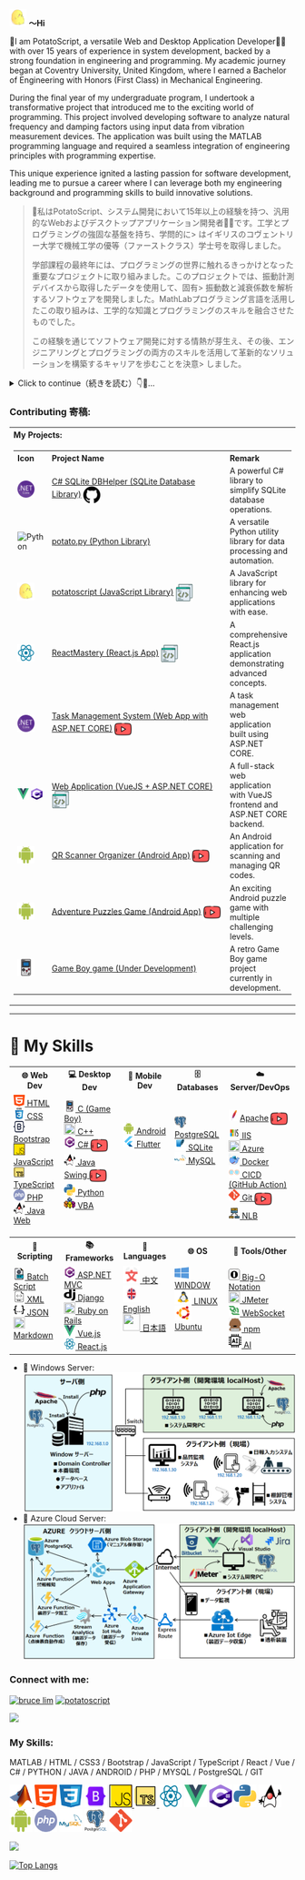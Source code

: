 <img src="https://github.com/potatoscript/MyDocuments/blob/main/potato.png" width="30px"> **～Hi**

🥔I am PotatoScript, a versatile Web and Desktop Application Developer🧑‍💻 with over 15 years of experience in system development, backed by a strong foundation in engineering and programming. My academic journey began at Coventry University, United Kingdom, where I earned a Bachelor of Engineering with Honors (First Class) in Mechanical Engineering.

During the final year of my undergraduate program, I undertook a transformative project that introduced me to the exciting world of programming. This project involved developing software to analyze natural frequency and damping factors using input data from vibration measurement devices. The application was built using the MATLAB programming language and required a seamless integration of engineering principles with programming expertise.

This unique experience ignited a lasting passion for software development, leading me to pursue a career where I can leverage both my engineering background and programming skills to build innovative solutions.

> 🥔私はPotatoScript、システム開発において15年以上の経験を持つ、汎用的なWebおよびデスクトップアプリケーション開発者🧑‍💻です。工学とプログラミングの強固な基盤を持ち、学問的に> はイギリスのコヴェントリー大学で機械工学の優等（ファーストクラス）学士号を取得しました。
> 
> 学部課程の最終年には、プログラミングの世界に触れるきっかけとなった重要なプロジェクトに取り組みました。このプロジェクトでは、振動計測デバイスから取得したデータを使用して、固有> 振動数と減衰係数を解析するソフトウェアを開発しました。MathLabプログラミング言語を活用したこの取り組みは、工学的な知識とプログラミングのスキルを融合させたものでした。
> 
> この経験を通じてソフトウェア開発に対する情熱が芽生え、その後、エンジニアリングとプログラミングの両方のスキルを活用して革新的なソリューションを構築するキャリアを歩むことを決意> しました。

<!--
<img src="https://github.com/potatoscript/MyDocuments/blob/main/Potato_Road_Map.png?raw=true" />
-->

<details>
  <summary>Click to continue（続きを読む）👇📖...</summary>
<br>
  
🎓After graduating, I began my career in Singapore as an Oilseal Product Designer and Production Engineer.
My primary responsibilities included designing product drawings and preparing the necessary tooling and production information, such as specifications, to ensure seamless manufacturing of the products I designed.
I was responsible for verifying that every process on the production line adhered to the specifications of my designs. To streamline this, I developed a Production Information Management System to control the flow of product-related information efficiently.

During my three-year assignment at the Thailand branch, I focused on productivity improvement and cost reduction initiatives.
I also spearheaded automation efforts by designing processes and collaborating with vendors to create the necessary tooling and machinery. These contributions enhanced operational efficiency and optimized resource utilization.

> 🎓卒業後、シンガポールでオイルシール製品のデザイナーおよび生産エンジニアとしてキャリアをスタートしました。
> 主な業務内容は、製品図面の設計や、工具や生産仕様書などの必要な情報を準備し、設計した製品が問題なく生産ラインで製造できるようにすることでした。
> また、製品の仕様に従い、生産ラインの各プロセスが適切に実施されていることを確認する責任がありました。この業務を効率化するために、製品情報の流れを管理するための製品情報管理シス> テムを開発しました。
> 
> その後、タイの支社での3年間の配属中、主な業務は生産性の向上およびコスト削減活動に取り組むことでした。
> また、生産プロセスを自動化するアイデアを開発し、プロセスを設計するとともに、必要な工具や機械を製作するベンダーとの連携も行いました。これにより、業務効率が向上し、資源の最適化> が実現しました。<br>

<img src="https://github.com/potatoscript/MyDocuments/blob/main/Design_Engineer_Jobs.png?raw=true" />


💻My programming skills encompass a wide range of languages and technologies, including **JAVA**, **C#**, **Python**, **JavaScript**, **HTML**, **CSS**, **PHP**, **SQL**, and **GIT**. Among my notable achievements are the creation of a **JavaScript library**, [Potato.js](https://potatoscript.github.io/homepage/), and the development of an **Android app**, [QR Scanner Organizer](https://youtu.be/2Gj8fluQQpQ?si=Q4U6LB6IctjtIGM0).  

A few years ago, I contributed significantly to a project utilizing **Vue.js** for the frontend and **ASP.NET Core API** for the backend. This dynamic experience exemplifies my dedication to staying at the cutting edge of web development. In addition, I have hands-on experience managing 🌐💾**Windows Server** and ☁️**Azure Cloud Server** environments.  

My career as a **Product Design Engineer** provided me with a solid foundation in engineering principles and problem-solving. However, during my tenure, I frequently encountered inefficiencies in production workflows that sparked my interest in automation and software development. My initiative to create a **Production Information Management System** and other automated solutions made me realize the immense potential of programming to optimize processes and solve real-world problems. This passion eventually inspired me to shift my career path to focus on **system development engineering**.  

Recently, I successfully completed a project for a **semiconductor company**, where I handled approximately **1,000,000 wafer data records in CSV format** daily, transforming and managing this data efficiently in a structured database using Python. This achievement further solidified my ability to manage large-scale data and deliver impactful solutions.  

Currently, I am working on an exciting new project to develop a **CAD system** using **Open CASCADE in C++** for backend geometry handling, and its **UI in C# WPF**. This project represents a significant milestone in my career, combining advanced geometry computation with user interface development. I am thrilled about the progress and the opportunity to create a professional CAD application from the ground up.  

Continuous learning remains a cornerstone of my professional growth, and I am always eager to expand my expertise to take on new challenges and innovate in the field of system and application development.


> 💻私のプログラミングスキルには、**JAVA**、**C＃**、**Python**、**JavaScript**、**HTML**、**CSS**、**PHP**、**SQL**、および**GIT**など、多岐にわたる言語や技術が含まれてい> ます。顕著な業績として、**JavaScriptライブラリ** [Potato.js](https://potatoscript.github.io/homepage/) の作成や、**Androidアプリ** [QR Scanner Organizer](https://youtu.be/2Gj8fluQQpQ?si=Q4U6LB6IctjtIGM0) の開発があります。  
> 
> 数年前、**Vue.js**をフロントエンドに、**ASP.NET Core API**をバックエンドに活用したプロジェクトに深く関与しました。この経験は、ウェブ開発の最前線で学び続ける姿勢を示しています。また、**Windows Server**や**Azure Cloud Server**環境の管理経験も有しています。  
> 
> 私のキャリアは、**製品設計エンジニア**としてスタートしました。この経験を通じて、工学の基本原理と課題解決能力を習得しました。しかし、業務中にしばしば目にした生産ワークフローの> 非効率性が、私のオートメーションとソフトウェア開発への興味を引き出しました。特に、**製品情報管理システム**やその他の自動化ソリューションを開発したことで、プログラミングがプロ> セスを最適化し、現実世界の問題を解決する可能性を強く実感しました。この情熱が、最終的に私のキャリアを**システム開発エンジニアリング**へと転向させるきっかけとなりました。  
> 
> 最近では、**半導体企業**向けのプロジェクトを成功裏に完了しました。このプロジェクトでは、毎日約**100万枚のウェハーデータレコード（CSV形式）**を効率的にデータベースに変換およ> び管理しました。この成果は、大規模データの管理とインパクトのあるソリューション提供能力をさらに強化しました。  
> 
> 現在、**C++のOpen CASCADE**を使用して幾何計算を担当し、**C# WPF**でUIを開発する**CADシステム**の新しいプロジェクトに取り組んでいます。このプロジェクトは、私のキャリアにお> ける重要な節目であり、高度な幾何計算とユーザーインターフェイス開発を組み合わせたものです。このプロジェクトの進捗と、プロフェッショナルなCADアプリケーションをゼロから作り上げ> る機会に非常に興奮しています。  
> 
> 継続的な学びは私の成長の基盤であり、新たな挑戦に取り組み、システムおよびアプリケーション開発の分野で革新を起こすために、常に意欲を持っています。

<img src="https://github.com/potatoscript/MyDocuments/blob/main/python.dev.env.png?raw=true" />


⚙️To maintain code version control and facilitate collaborative work with my team members, **Git** was employed. We utilized **GitLab** for code sharing and collaboration, and **Microsoft SharePoint** tools were also instrumental in sharing project documentation internally within the team.  

Additionally, I made effective use of GitHub's Projects feature to manage our team project within the team members. This feature helped us track tasks, organize workflows, and improve team productivity.

I am also highly skilled in **web application development**, with strong expertise in both **UI design** and **backend database design**. My ability to create seamless and user-friendly interfaces, coupled with robust backend architecture, ensures that web applications are both intuitive and efficient.  

In terms of package management, I am proficient in using **pip** and **npm**. I have successfully developed and published the **Python library** [**potato.py**](https://pypi.org/project/potatopy) to **PyPI** and the **JavaScript library** <!--[**potato.js**](https://www.npmjs.com/package/potato.js)--> to **npm**, and I also created the NuGet package for my C# project [**Potato.SQLite**](https://www.nuget.org/packages/Potato.SQLite).

> ⚙️コードのバージョン管理を維持し、チームメンバーとの共同作業を容易にするために、**Git**を利用しました。コードの共有と協力のために、**GitLab**を使用し、**Microsoft SharePoint**ツールもチーム内でのプロジェクト文書の共有に重要な役割を果たしました。
> 
>さらに、GitHubのProjects機能を活用し、チームメンバーと共にプロジェクトを管理しました。
> この機能により、タスクの追跡、ワークフローの整理、チームの生産性向上が可能になりました。
> 
> また、私は**ウェブアプリケーション開発**において、**UIデザイン**と**バックエンドデータベース設計**の両方に優れたスキルを持っています。直感的で効率的なインターフェイスの作成> に加え、堅牢なバックエンドアーキテクチャを構築する能力があり、ウェブアプリケーションを使いやすく、かつ効率的にしています。  
> 
> パッケージ管理に関しては、**pip**と**npm**の使用に熟練しており、**Pythonライブラリ** [**potato.py**](https://pypi.org/project/potatopy) を**PyPI**に、**JavaScriptライブラリ** <!--[**potato.js**](https://www.npmjs.com/package/potato.js)--> を**npm**に成功裏に開発して公開しました。  
> また、C#プロジェクト [**Potato.SQLite**](https://www.nuget.org/packages/Potato.SQLite) のためにNuGetパッケージも作成しました。

<img src="https://github.com/potatoscript/MyDocuments/blob/main/system_dev_process.png?raw=true" />


- 🌱 I’m currently learning **CICD** to automate the above processes in the future.  
- 🌱 I am passionate about automating workflows and deploying continuous integration and delivery pipelines to streamline development.  
- 🌱 I am also learning **OPEN CASCADE**, a C++ library for creating CAD systems. It has been a challenging but fun journey, starting from scratch and working my way up from zero to hero.  

📚I am the type of person who loves to challenge myself and learn new things. I constantly strive to improve my skills and push the boundaries of what I can achieve.

My next step in my career is to enhance my software management skills, particularly in areas such as upstream processes, requirements definition, and project scheduling, to ensure smooth project execution and successful delivery.


> - 🌱 現在は、上記のプロセスを自動化するために **CI/CD** を学んでいます。  
> - 🌱 ワークフローを自動化し、開発を効率化するために継続的インテグレーションとデリバリーパイプラインを導入することに情熱を持っています。  
> - 🌱 また、CADシステムを作成するためのC++ライブラリである **OPEN CASCADE** を学んでいます。非常に難しいですが楽しい旅で、ゼロからヒーローまで進んでいる最中です。  
> 
> 📚私は新しいことに挑戦し、学ぶことが大好きな人間です。常に自分のスキルを向上させ、達成できる限界を押し広げることを目指しています。
> 
> 今後のキャリアの次のステップは、ソフトウェア管理スキルを強化し、特に上流工程を中心に取り組んでいきたいと考えています。


<img src="https://github.com/potatoscript/MyDocuments/blob/main/CICD.png?raw=true" />


Thank you for visiting, and if you have any questions or collaboration opportunities, do not hesitate to get in touch.  
Best regards,  
**potatoscript**  

---


</details>

<!--
 - 📗 I had created a JavaScript Library, Python Library and c# SQLite Database Library

- 📗 I had created an Android App : [QR Scanner Organizer](https://youtu.be/2Gj8fluQQpQ?si=Q4U6LB6IctjtIGM0)

- 🔭 I have been working on a project that uses Vue.js as the frontend and Asp.net Core API as the backend.: [Web Application](https://potatoscript.github.io/system-vuejs)

- 🌱 I’m currently learning **CICD**
        - SaaS Platform
        - end-to-end DevOps toolchain for developing and deploying software

  <img src="https://encrypted-tbn0.gstatic.com/images?q=tbn:ANd9GcRHismpoeOqCS_Z26tTK70sQgdCK6fjZL3emA&usqp=CAU" />
-->

<h3 align="left">Contributing 寄稿:</h3>

<table style="border:0px;">
  <tr>
    <th style="text-align:left;">My Projects:</th>
  </tr>
  <tr>
    <td style="vertical-align:top;" width="700">
      <table style="width:100%; border-collapse:collapse;">
        <tr>
          <th style="text-align:left; width:40px;">Icon</th>
          <th style="text-align:left; width:350px;">Project Name</th>
          <th style="text-align:left;">Remark</th>
        </tr>
        <tr>
          <td><img src="https://github.com/potatoscript/MyDocuments/blob/main/asp.net.core.png" alt="ASP.NET CORE" width="30" height="30"/></td>
          <td><a href="https://www.nuget.org/packages/Potato.SQLite" target="_blank">C# SQLite DBHelper (SQLite Database Library)</a> <a href="https://github.com/potatoscript/PotatoSQLite" target="_blank"><img align="center" src="https://github.com/potatoscript/MyDocuments/blob/main/github.png" alt="GitHub" height="30" width="30" /></a></td>
          <td>A powerful C# library to simplify SQLite database operations.</td>
        </tr>
        <tr>
          <td><img src="https://cdn.iconscout.com/icon/free/png-256/python-3521655-2945099.png" alt="Python" width="20" height="20"/></td>
          <td><a href="https://github.com/potatoscript/potatopy" target="_blank">potato.py (Python Library)</a></td>
          <td>A versatile Python utility library for data processing and automation.</td>
        </tr>
        <tr>
          <td><img src="https://github.com/potatoscript/MyDocuments/blob/main/potato.png" alt="potatoscript" width="30" height="30"/></td>
          <td><a href="https://github.com/potatoscript/potatojs" target="_blank">potatoscript (JavaScript Library)</a> <a href="https://potatoscript.github.io/potatojs/" target="_blank"><img align="center" src="https://github.com/potatoscript/MyDocuments/blob/main/webapp.png" alt="Demo" height="30" width="30" /></a></td>
          <td>A JavaScript library for enhancing web applications with ease.</td>
        </tr>
        <tr>
          <td><img src="https://github.com/potatoscript/MyDocuments/blob/main/react.png" alt="React" width="30" height="30"/></td>
          <td><a href="https://github.com/potatoscript/ReactMastery" target="_blank">ReactMastery (React.js App)</a> <a href="https://potatoscript.github.io/ReactMastery/" target="_blank"><img align="center" src="https://github.com/potatoscript/MyDocuments/blob/main/webapp.png" alt="Demo" height="30" width="30" /></a></td>
          <td>A comprehensive React.js application demonstrating advanced concepts.</td>
        </tr>
        <tr>
          <td><img src="https://github.com/potatoscript/MyDocuments/blob/main/asp.net.core.png" alt="ASP.NET CORE" width="30" height="30"/></td>
          <td><a href="https://github.com/potatoscript/TaskManagementSystem" target="_blank">Task Management System (Web App with ASP.NET CORE)</a> <a href="https://youtu.be/l6kjuRGdE9g?si=ZvcerMOhOQRrBZMA" target="_blank"><img align="center" src="https://github.com/potatoscript/MyDocuments/blob/main/youtube.png" alt="YouTube" height="30" width="30" /></a></td>
          <td>A task management web application built using ASP.NET CORE.</td>
        </tr>
        <tr>
          <td><img src="https://github.com/potatoscript/MyDocuments/blob/main/vue.png" alt="VueJS" width="20" height="20"/>
              <img src="https://github.com/potatoscript/MyDocuments/blob/main/c-sharp.png" alt="C#" width="20" height="20"/></td>
          <td><a href="https://github.com/potatoscript/system-vuejs" target="_blank">Web Application (VueJS + ASP.NET CORE)</a> <a href="https://potatoscript.github.io/system-vuejs" target="_blank"><img align="center" src="https://github.com/potatoscript/MyDocuments/blob/main/webapp.png" alt="Demo" height="30" width="30" /></a></td>
          <td>A full-stack web application with VueJS frontend and ASP.NET CORE backend.</td>
        </tr>
        <tr>
          <td><img src="https://github.com/potatoscript/MyDocuments/blob/main/android.png" alt="Android" width="30" height="30"/></td>
          <td><a href="https://github.com/potatoscript/XQR-Scanner" target="_blank">QR Scanner Organizer (Android App)</a> <a href="https://youtu.be/2Gj8fluQQpQ?si=Gfgu63vaptn9pSas" target="_blank"><img align="center" src="https://github.com/potatoscript/MyDocuments/blob/main/youtube.png" alt="YouTube" height="30" width="30" /></a></td>
          <td>An Android application for scanning and managing QR codes.</td>
        </tr>
        <tr>
          <td><img src="https://github.com/potatoscript/MyDocuments/blob/main/android.png" alt="Android" width="30" height="30"/></td>
          <td><a href="https://github.com/potatoscript/Ali-Adventure-Android-Game" target="_blank">Adventure Puzzles Game (Android App)</a> <a href="https://youtu.be/StOMRz5UMhk?si=UyT4rdag-P9pY5EB" target="_blank"><img align="center" src="https://github.com/potatoscript/MyDocuments/blob/main/youtube.png" alt="YouTube" height="30" width="30" /></a></td>
          <td>An exciting Android puzzle game with multiple challenging levels.</td>
        </tr>
        <tr>
          <td><img src="https://github.com/potatoscript/MyDocuments/blob/main/gameboy.png" alt="Game Boy" width="30" height="30"/></td>
          <td><a href="https://github.com/potatoscript/gameboy/wiki" target="_blank">Game Boy game (Under Development)</a></td>
          <td>A retro Game Boy game project currently in development.</td>
        </tr>
      </table>
    </td>
  </tr>
</table>


---

# 🎯 **My Skills**

<table>
  <tr>
    <th>🌐 Web Dev</th>
    <th>💻 Desktop Dev</th>
    <th>📱 Mobile Dev</th>
    <th>🗄️ Databases</th>
    <th>☁️ Server/DevOps</th>
  </tr>
  <tr>
    <td>
      <a href="https://github.com/potatoscript/html/wiki" target="_blank">
        <img src="https://github.com/potatoscript/MyDocuments/blob/main/html5.png" width="20" height="20"> HTML
      </a><br>
      <a href="https://github.com/potatoscript/css3/wiki" target="_blank">
        <img src="https://raw.githubusercontent.com/devicons/devicon/master/icons/css3/css3-original-wordmark.svg" width="20" height="20"> CSS
      </a><br>
      <a href="https://github.com/potatoscript/bootstrap/wiki" target="_blank">
        <img src="https://github.com/potatoscript/MyDocuments/blob/main/Bootstrap.png" width="20" height="20"> Bootstrap
      </a><br>
      <a href="https://github.com/potatoscript/JavaScript/wiki" target="_blank">
        <img src="https://github.com/potatoscript/MyDocuments/blob/main/javascript.png" width="20" height="20"> JavaScript
      </a><br>
      <a href="https://github.com/potatoscript/TypeScript/wiki" target="_blank">
        <img src="https://github.com/potatoscript/MyDocuments/blob/main/typescript.png" width="20" height="20"> TypeScript
      </a><br>
      <a href="https://github.com/potatoscript/php/wiki" target="_blank">
        <img src="https://github.com/potatoscript/MyDocuments/blob/main/php.png" width="20" height="20"> PHP
      </a><br>
      <a href="https://github.com/potatoscript/JavaWeb" target="_blank">
        <img src="https://github.com/potatoscript/MyDocuments/blob/main/java.png" width="20" height="20"> Java Web
      </a><br>
      <br>
    </td>
    <td>
      <a href="https://github.com/potatoscript/c" target="_blank">
        <img src="https://github.com/potatoscript/MyDocuments/blob/main/gameboy.png" alt="Game Boy" width="20" height="20"/> C (Game Boy)
      </a><br>
      <a href="https://github.com/potatoscript/cpp" target="_blank">
        <img src="https://e7.pngegg.com/pngimages/251/949/png-clipart-computer-icons-c-others-text-logo.png" width="20" height="20"> C++
      </a><br>
      <a href="https://github.com/potatoscript/csharp/wiki" target="_blank">
        <img src="https://raw.githubusercontent.com/devicons/devicon/master/icons/csharp/csharp-original.svg" width="20" height="20"> C#
      </a>
      <a href="https://youtu.be/a60aGfwdWj8" target="_blank"> <img align="center" src="https://github.com/potatoscript/MyDocuments/blob/main/youtube.png" alt="potatoscript" height="30" width="30" /></a><br>
      <a href="https://github.com/potatoscript/JavaSwing/wiki" target="_blank">
        <img src="https://github.com/potatoscript/MyDocuments/blob/main/java.png" width="20" height="20"> Java Swing
      </a> 
      <a href="https://youtu.be/u2oacxGapfE?si=2F61kkiwhQibqbFN" target="_blank"><img align="center" src="https://github.com/potatoscript/MyDocuments/blob/main/youtube.png" alt="potatoscript" height="30" width="30" /><br>
      <a href="https://github.com/potatoscript/python" target="_blank">
        <img src="https://github.com/potatoscript/MyDocuments/blob/main/python.png" width="20" height="20"> Python
      </a><br>
      <a href="https://github.com/potatoscript/vba/wiki" target="_blank">
        <img src="https://github.com/potatoscript/MyDocuments/blob/main/vba.png" width="20" height="20"> VBA
      </a><br>
      <br>
      <br>
    </td>
    <td>
      <a href="https://github.com/potatoscript/android/wiki" target="_blank">
        <img src="https://github.com/potatoscript/MyDocuments/blob/main/android.png" width="20" height="20"> Android
      </a><br>
      <a href="https://github.com/potatoscript/flutter" target="_blank">
        <img src="https://github.com/potatoscript/MyDocuments/blob/main/flutter.png" width="20" height="20"> Flutter
      </a><br>
      <br>
      <br>
      <br>
      <br>
      <br>
      <br>
    </td>
    <td>
      <a href="https://github.com/potatoscript/sql/wiki" target="_blank">
        <img src="https://github.com/potatoscript/MyDocuments/blob/main/postgresql.png" width="20" height="20"> PostgreSQL
      </a><br>
      <a href="https://github.com/potatoscript/sqlite/wiki" target="_blank">
        <img src="https://github.com/potatoscript/MyDocuments/blob/main/sqlite.png" width="20" height="20"> SQLite
      </a><br>
      <a href="https://github.com/potatoscript/mysql/wiki" target="_blank">
        <img src="https://raw.githubusercontent.com/devicons/devicon/master/icons/mysql/mysql-original-wordmark.svg" width="20" height="20"> MySQL
      </a><br>
      <br>
      <br>
      <br>
      <br>
      <br>
    </td>
    <td>
      <a href="https://github.com/potatoscript/Apache" target="_blank">
        <img src="https://github.com/potatoscript/MyDocuments/blob/main/apache.png" width="20" height="20">Apache</a>
      <a href="https://youtu.be/Eyj2oz_Uqms" target="_blank"><img align="center" src="https://github.com/potatoscript/MyDocuments/blob/main/youtube.png" alt="potatoscript" height="30" width="30" /></a><br>
      <a href="https://github.com/potatoscript/server/wiki" target="_blank">
        <img src="https://github.com/potatoscript/MyDocuments/blob/main/IIS.png" width="20" height="20"> IIS
      </a><br>
      <a href="https://github.com/potatoscript/Azure/wiki" target="_blank">
        <img src="https://upload.wikimedia.org/wikipedia/commons/thumb/f/fa/Microsoft_Azure.svg/1200px-Microsoft_Azure.svg.png" width="20" height="20"> Azure
      </a><br>
      <a href="https://github.com/potatoscript/docker/wiki" target="_blank">
        <img src="https://github.com/potatoscript/MyDocuments/blob/main/docker.png" width="20" height="20"> Docker
      </a><br>
      <a href="https://github.com/potatoscript/CICD" target="_blank">
        <img src="https://github.com/potatoscript/MyDocuments/blob/main/CICD_icon2.png" width="20" height="20"> CICD (GitHub Action)
      </a><br>
      <a href="https://github.com/potatoscript/git/wiki" target="_blank">
        <img src="https://github.com/potatoscript/MyDocuments/blob/main/git.png" width="20" height="20"> Git
      </a>
      <a href="https://youtu.be/LK8B8m4IBSg" target="_blank"><img align="center" src="https://github.com/potatoscript/MyDocuments/blob/main/youtube.png" alt="potatoscript" height="30" width="30" /></a><br>
      <a href="https://github.com/potatoscript/Network-Load-Balancer" target="_blank">
        <img src="https://github.com/potatoscript/MyDocuments/blob/main/NLB.png" width="20" height="20"> NLB
      </a><br>
    </td>
  </tr>
  <tr>
    <th>🐍 Scripting</th>
    <th>📚 Frameworks</th>
    <th>📝 Languages</th>
    <th>🌐 OS</th>
    <th>🧰 Tools/Other</th>
  </tr>
  <tr>
    <td>
      <a href="https://github.com/potatoscript/batchscript/wiki" target="_blank">
        <img src="https://github.com/potatoscript/MyDocuments/blob/main/bat.png" width="20" height="20"> Batch Script
      </a><br>
      <a href="https://github.com/potatoscript/xml" target="_blank">
        <img src="https://github.com/potatoscript/MyDocuments/blob/main/xml.png" width="20" height="20"> XML
      </a><br>
      <a href="https://github.com/potatoscript/json" target="_blank">
        <img src="https://github.com/potatoscript/MyDocuments/blob/main/json.png" width="20" height="20"> JSON
      </a><br>
      <a href="https://github.com/potatoscript/markdown" target="_blank">
        <img src="https://cdn.icon-icons.com/icons2/2699/PNG/512/markdown_here_logo_icon_169967.png" width="20" height="20"> Markdown
      </a><br>
      <br>
    </td>
    <td>
      <a href="https://github.com/potatoscript/asp.net.mvc/wiki" target="_blank">
        <img src="https://raw.githubusercontent.com/devicons/devicon/master/icons/csharp/csharp-original.svg" width="20" height="20"> ASP.NET MVC
      </a><br>
      <a href="https://github.com/potatoscript/DjangoMastery" target="_blank">
        <img src="https://github.com/potatoscript/MyDocuments/blob/main/django.png" width="20" height="20"> Django
      </a><br>
      <a href="https://github.com/potatoscript/ruby/wiki" target="_blank">
        <img src="https://cdn-icons-png.flaticon.com/512/919/919842.png" width="20" height="20"> Ruby on Rails
      </a><br>
      <a href="https://github.com/potatoscript/vue/wiki" target="_blank">
        <img src="https://github.com/potatoscript/MyDocuments/blob/main/vue.png" width="20" height="20"> Vue.js
      </a><br>
      <a href="https://github.com/potatoscript/react/wiki" target="_blank">
        <img src="https://github.com/potatoscript/MyDocuments/blob/main/react.png" width="20" height="20"> React.js
      </a><br>
    </td>
    <td>
      <a href="" target="_blank">
        <img src="https://github.com/potatoscript/MyDocuments/blob/main/chinese.png" width="30" height="30"> 中文
      </a><br>
      <a href="https://github.com/potatoscript/MyDocuments/blob/main/potatoTOEIC.png" target="_blank">
        <img src="https://github.com/potatoscript/MyDocuments/blob/main/English.png" width="30" height="30"> English
      </a><br>
      <a href="https://github.com/potatoscript/Japanese" target="_blank">
        <img src="https://upload.wikimedia.org/wikipedia/commons/thumb/0/0f/Japanese_icon_%28for_user_box%29_2.svg/1200px-Japanese_icon_%28for_user_box%29_2.svg.png" width="30" height="30"> 日本語
      </a><br>
      <br>
      <br>
    </td>
    <td>
      <a href="https://github.com/potatoscript/windows-os/wiki" target="_blank">
        <img src="https://github.com/potatoscript/MyDocuments/blob/main/window.png" width="25" height="20"> WINDOW
      </a><br>
      <a href="https://github.com/potatoscript/linux/wiki" target="_blank">
        <img src="https://github.com/potatoscript/MyDocuments/blob/main/linux.png" width="30" height="25"> LINUX
      </a><br>
      <a href="https://github.com/potatoscript/ubuntu/wiki" target="_blank">
        <img src="https://github.com/potatoscript/MyDocuments/blob/main/Ubuntu.png" width="30" height="25"> Ubuntu
      </a><br>
      <br>
      <br>
    </td>
    <td>
      <a href="https://github.com/potatoscript/big-o-notation/wiki" target="_blank">
        <img src="https://github.com/potatoscript/MyDocuments/blob/main/big-o.png" width="20" height="20"> Big-O Notation</a><br>
      <a href="https://github.com/potatoscript/JMeter/wiki" target="_blank">
        <img src="https://www.wizcase.com/wp-content/uploads/2022/07/jmeter-logo.png" width="20" height="20"> JMeter
      </a><br>
      <a href="https://github.com/potatoscript/websocket/wiki" target="_blank">
        <img src="https://github.com/potatoscript/MyDocuments/blob/main/WebSocket.png" width="20" height="20"> WebSocket
      </a><br>
      <a href="https://github.com/potatoscript/npm" target="_blank">
        <img src="https://github.com/potatoscript/MyDocuments/blob/main/npm.png" alt="npm" width="23" height="25"/> npm
      </a><br>
      <a href="https://github.com/potatoscript/ai" target="_blank">
        <img src="https://github.com/potatoscript/MyDocuments/blob/main/AI.png" alt="npm" width="23" height="25"/> AI
      </a>
    </td>
  </tr>
</table>


- 🌱 Windows Server:
  <img src="https://github.com/potatoscript/MyDocuments/blob/main/windows_server.png?raw=true" />
- 🌱 Azure Cloud Server:
  <img src="https://github.com/potatoscript/MyDocuments/blob/main/azure_server.png?raw=true" />

<h3 align="left">Connect with me:</h3>
<p align="left">
<a href="https://www.facebook.com/potatofacebook" target="_blank"><img align="center" src="https://cdn.jsdelivr.net/npm/simple-icons@3.0.1/icons/facebook.svg" alt="bruce lim" height="30" width="40" /></a>
<a href="https://www.youtube.com/@PotatoTutorial" target="_blank"><img align="center" src="https://cdn.jsdelivr.net/npm/simple-icons@3.0.1/icons/youtube.svg" alt="potatoscript" height="30" width="40" /></a>
</p>

![](https://visitor-badge.laobi.icu/badge?page_id=potatoscript.potatoscript)

<h3 align="left">My Skills:</h3>
<p> MATLAB / HTML / CSS3 / Bootstrap / JavaScript / TypeScript / React / Vue / C# /  PYTHON / JAVA  / ANDROID / PHP / MYSQL  / PostgreSQL / GIT </p>
<p align="left"> 
  <a href="https://www.mathworks.com/" target="_blank"> <img src="https://github.com/potatoscript/MyDocuments/blob/main/matlab.png" alt="matlab" width="40" height="40"/>  </a>
  <a href="https://www.w3.org/html/" target="_blank"> <img src="https://github.com/potatoscript/MyDocuments/blob/main/html5.png" alt="html5" width="40" height="40"/></a><a>  </a>
  <a href="https://www.w3schools.com/css/" target="_blank"> <img src="https://github.com/potatoscript/MyDocuments/blob/main/css3.png" alt="css3" width="40" height="40"/></a><a>  </a>
  <a href="https://getbootstrap.com/" target="_blank"> <img src="https://github.com/potatoscript/MyDocuments/blob/main/bootstrap.png" alt="Bootstrap" width="40" height="40"/></a><a>  </a>
  <a href="https://developer.mozilla.org/en-US/docs/Web/JavaScript" target="_blank"> <img src="https://github.com/potatoscript/MyDocuments/blob/main/javascript.png" alt="javascript" width="40" height="40"/> </a><a>  </a>
  <a href="https://www.typescriptlang.org/" target="_blank"> <img src="https://github.com/potatoscript/MyDocuments/blob/main/typescript.png" alt="Typescript" width="40" height="40"/> </a><a>  </a>
  <a href="https://react.dev/" target="_blank"> <img src="https://github.com/potatoscript/MyDocuments/blob/main/react.png" alt="react.js" width="40" height="40"/></a><a>  </a>
  <a href="https://vuejs.org/" target="_blank"> <img src="https://github.com/potatoscript/MyDocuments/blob/main/vue.png" alt="vue.js" width="40" height="40"/></a><a>  </a>
  <a href="https://www.w3schools.com/cs/" target="_blank"> <img src="https://github.com/potatoscript/MyDocuments/blob/main/c-sharp.png" alt="csharp" width="40" height="40"/></a><a>  </a>
  <a href="https://pypi.org/" target="_blank"> <img src="https://github.com/potatoscript/MyDocuments/blob/main/python.png" alt="python" width="40" height="40"/></a><a>  </a>
  <a href="https://www.java.com" target="_blank"> <img src="https://github.com/potatoscript/MyDocuments/blob/main/java.png" alt="java" width="40" height="40"/></a><a>  </a>
  <a href="https://developer.android.com" target="_blank"> <img src="https://github.com/potatoscript/MyDocuments/blob/main/android.png" alt="android" width="40" height="40"/></a><a>  </a> 
  <a href="https://www.php.net" target="_blank"> <img src="https://github.com/potatoscript/MyDocuments/blob/main/php.png" alt="php" width="40" height="40"/></a><a>  </a> 
  <a href="https://www.mysql.com/" target="_blank"> <img src="https://raw.githubusercontent.com/devicons/devicon/master/icons/mysql/mysql-original-wordmark.svg" alt="mysql" width="40" height="40"/></a><a>  </a> 
  <a href="https://www.postgresql.org" target="_blank"> <img src="https://raw.githubusercontent.com/devicons/devicon/master/icons/postgresql/postgresql-original-wordmark.svg" alt="postgresql" width="40" height="40"/></a><a>  </a>
  <a href="https://git-scm.com/" target="_blank"> <img src="https://github.com/potatoscript/MyDocuments/blob/main/git.png" alt="git" width="40" height="40"/></a><a>  </a>
</p>

[![](https://github-readme-stats.vercel.app/api?username=potatoscript)](https://github.com/potatoscript)

[![Top Langs](https://github-readme-stats.vercel.app/api/top-langs/?username=potatoscript&langs_count=10)](https://github.com/potatoscript/github-readme-stats)
